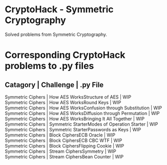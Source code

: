# CryptoHack - Symmetric Cryptography
Solved problems from Symmetric Cryptography.

# Corresponding CryptoHack problems to .py files
## Catagory | Challenge | .py File <br>
Symmetric Ciphers | How AES WorksStructure of AES | WIP <br>
Symmetric Ciphers | How AES WorksRound Keys | WIP <br>
Symmetric Ciphers | How AES WorksConfusion through Substitution | WIP <br>
Symmetric Ciphers | How AES WorksDiffusion through Permutation | WIP <br>
Symmetric Ciphers | How AES WorksBringing It All Together | WIP <br>
Symmetric Ciphers | Symmetric StarterModes of Operation Starter | WIP <br>
Symmetric Ciphers | Symmetric StarterPasswords as Keys | WIP <br>
Symmetric Ciphers | Block CiphersECB Oracle | WIP <br>
Symmetric Ciphers | Block CiphersECB CBC WTF | WIP <br>
Symmetric Ciphers | Block CiphersFlipping Cookie | WIP <br>
Symmetric Ciphers | Stream CiphersSymmetry | WIP <br>
Symmetric Ciphers | Stream CiphersBean Counter | WIP <br>
